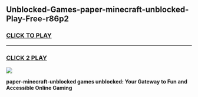 
## Unblocked-Games-paper-minecraft-unblocked-Play-Free-r86p2
<h3>
<a href="https://premium76.site?title=paper-minecraft-unblocked&ref=20M">CLICK TO PLAY</a></h3>
<hr>

<h3>
<a href="https://premium76.site?title=paper-minecraft-unblocked&ref=20M">CLICK 2 PLAY</a>
  
</h3>

<a href="https://premium76.site?title=paper-minecraft-unblocked&ref=19M"><img src="https://clearcache.store/games.png"></a>


**paper-minecraft-unblocked games unblocked: Your Gateway to Fun and Accessible Online Gaming**
